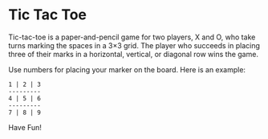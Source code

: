 # Tic Tac Toe

Tic-tac-toe is a paper-and-pencil game for two players, X and O, who take turns marking the spaces in a 3×3 grid. The player who succeeds in placing three of their marks in a horizontal, vertical, or diagonal row wins the game.

Use numbers for placing your marker on the board. 
Here is an example:

```
1 | 2 | 3
---------
4 | 5 | 6
---------
7 | 8 | 9
```

Have Fun!